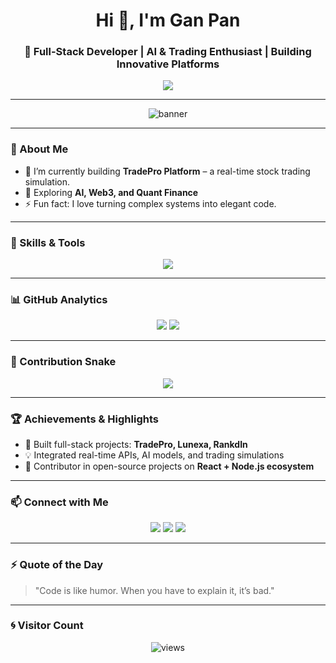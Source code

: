 <!-- Profile Header -->
<h1 align="center">Hi 👋, I'm Gan Pan</h1>
<h3 align="center">🚀 Full-Stack Developer | AI & Trading Enthusiast | Building Innovative Platforms</h3>

<!-- Typing Animation -->
<p align="center">
  <img src="https://readme-typing-svg.herokuapp.com?size=22&duration=3000&color=00F0FF&lines=Passionate+Developer;Stock+Market+Builder;AI+Lover;Always+Learning+New+Tech" />
</p>

---

<!-- Profile Banner -->
<p align="center">
  <img src="https://github.com/abhishek-coderX/abhishek-coderX/blob/main/banner.gif" alt="banner" />
</p>

---

### 💼 About Me
- 🔭 I’m currently building **TradePro Platform** – a real-time stock trading simulation.
- 🌱 Exploring **AI, Web3, and Quant Finance**
- ⚡ Fun fact: I love turning complex systems into elegant code.

---

### 🧠 Skills & Tools
<p align="center">
  <img src="https://skillicons.dev/icons?i=react,nodejs,tailwind,typescript,python,mongodb,express,git,github,vite" />
</p>

---

### 📊 GitHub Analytics
<p align="center">
  <img src="https://github-readme-stats.vercel.app/api?username=abhishek-coderX&show_icons=true&theme=radical" />
  <img src="https://github-readme-streak-stats.herokuapp.com/?user=abhishek-coderX&theme=radical" />
</p>

---

### 🐍 Contribution Snake
<p align="center">
  <img src="https://github.com/abhishek-coderX/abhishek-coderX/blob/output/github-contribution-grid-snake.svg" />
</p>

---

### 🏆 Achievements & Highlights
- 🥇 Built full-stack projects: **TradePro, Lunexa, RankdIn**
- 💡 Integrated real-time APIs, AI models, and trading simulations
- 🚀 Contributor in open-source projects on **React + Node.js ecosystem**

---

### 📫 Connect with Me
<p align="center">
  <a href="https://linkedin.com/in/yourprofile"><img src="https://img.shields.io/badge/-LinkedIn-blue?logo=linkedin&style=flat-square" /></a>
  <a href="mailto:yourmail@gmail.com"><img src="https://img.shields.io/badge/-Email-red?logo=gmail&style=flat-square" /></a>
  <a href="https://twitter.com/yourhandle"><img src="https://img.shields.io/badge/-Twitter-1DA1F2?logo=twitter&style=flat-square" /></a>
</p>

---

### ⚡ Quote of the Day
> "Code is like humor. When you have to explain it, it’s bad."

---

### 🌀 Visitor Count
<p align="center">
  <img src="https://komarev.com/ghpvc/?username=abhishek-coderX&label=Profile%20views&color=blueviolet&style=flat" alt="views" />
</p>

